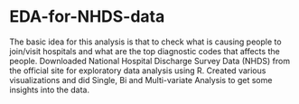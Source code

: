 # EDA-for-NHDS-data
The basic idea for this analysis is that to check what is causing people to join/visit hospitals and what are the top diagnostic codes that affects the people. Downloaded National Hospital Discharge Survey Data (NHDS) from the official site for exploratory data analysis using R. Created various visualizations and did Single, Bi and Multi-variate Analysis to get some insights into the data.
